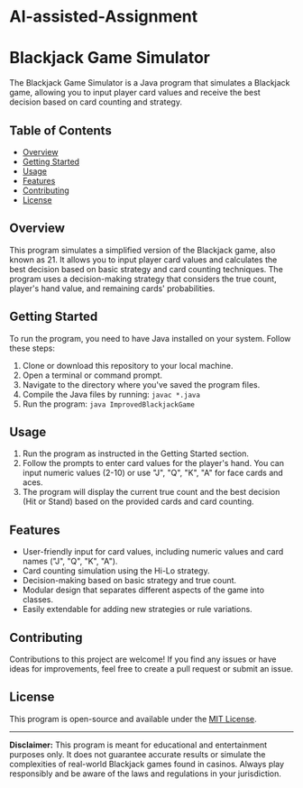 # AI-assisted-Assignment
# Blackjack Game Simulator

The Blackjack Game Simulator is a Java program that simulates a Blackjack game, allowing you to input player card values and receive the best decision based on card counting and strategy.

## Table of Contents
- [Overview](#overview)
- [Getting Started](#getting-started)
- [Usage](#usage)
- [Features](#features)
- [Contributing](#contributing)
- [License](#license)

## Overview

This program simulates a simplified version of the Blackjack game, also known as 21. It allows you to input player card values and calculates the best decision based on basic strategy and card counting techniques. The program uses a decision-making strategy that considers the true count, player's hand value, and remaining cards' probabilities.

## Getting Started

To run the program, you need to have Java installed on your system. Follow these steps:

1. Clone or download this repository to your local machine.
2. Open a terminal or command prompt.
3. Navigate to the directory where you've saved the program files.
4. Compile the Java files by running: `javac *.java`
5. Run the program: `java ImprovedBlackjackGame`

## Usage

1. Run the program as instructed in the Getting Started section.
2. Follow the prompts to enter card values for the player's hand. You can input numeric values (2-10) or use "J", "Q", "K", "A" for face cards and aces.
3. The program will display the current true count and the best decision (Hit or Stand) based on the provided cards and card counting.

## Features

- User-friendly input for card values, including numeric values and card names ("J", "Q", "K", "A").
- Card counting simulation using the Hi-Lo strategy.
- Decision-making based on basic strategy and true count.
- Modular design that separates different aspects of the game into classes.
- Easily extendable for adding new strategies or rule variations.

## Contributing

Contributions to this project are welcome! If you find any issues or have ideas for improvements, feel free to create a pull request or submit an issue.

## License

This program is open-source and available under the [MIT License](LICENSE).

---

**Disclaimer:** This program is meant for educational and entertainment purposes only. It does not guarantee accurate results or simulate the complexities of real-world Blackjack games found in casinos. Always play responsibly and be aware of the laws and regulations in your jurisdiction.
